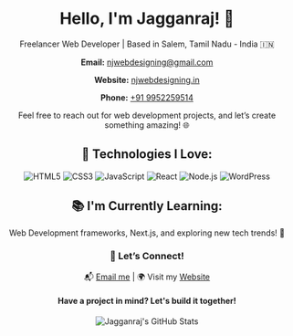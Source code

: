 <div align="center">
  <h1>Hello, I'm Jagganraj! 👋</h1>
  <p>Freelancer Web Developer | Based in Salem, Tamil Nadu - India 🇮🇳</p>
  <p><strong>Email:</strong> <a href="mailto:njwebdesigning@gmail.com">njwebdesigning@gmail.com</a></p>
  <p><strong>Website:</strong> <a href="https://njwebdesigning.in" target="_blank">njwebdesigning.in</a></p>
  <p><strong>Phone:</strong> <a href="tel:+919952259514">+91 9952259514</a></p>
  <p>Feel free to reach out for web development projects, and let’s create something amazing! 🌐</p>

  <h2>🚀 Technologies I Love:</h2>
  <p>
    <img src="https://img.shields.io/badge/HTML5-E34F26?style=for-the-badge&logo=html5&logoColor=white" alt="HTML5">
    <img src="https://img.shields.io/badge/CSS3-1572B6?style=for-the-badge&logo=css3&logoColor=white" alt="CSS3">
    <img src="https://img.shields.io/badge/JavaScript-F7DF1E?style=for-the-badge&logo=javascript&logoColor=black" alt="JavaScript">
    <img src="https://img.shields.io/badge/React-61DAFB?style=for-the-badge&logo=react&logoColor=black" alt="React">
    <img src="https://img.shields.io/badge/Node.js-339933?style=for-the-badge&logo=node.js&logoColor=white" alt="Node.js">
    <img src="https://img.shields.io/badge/WordPress-21759B?style=for-the-badge&logo=wordpress&logoColor=white" alt="WordPress">
  </p>

  <h2>📚 I'm Currently Learning:</h2>
  <p>Web Development frameworks, Next.js, and exploring new tech trends! 🚀</p>

  <h3>💬 Let’s Connect!</h3>
  <p>📬 <a href="mailto:njwebdesigning@gmail.com">Email me</a> | 🌍 Visit my <a href="https://njwebdesigning.in" target="_blank">Website</a></p>

  <h4>Have a project in mind? Let's build it together!</h4>
  
  <p><img src="https://github-readme-stats.vercel.app/api?username=JAGGANRAJ27&show_icons=true&hide_title=true&count_private=true&hide=prs&theme=radical" alt="Jagganraj's GitHub Stats"></p>
</div>
